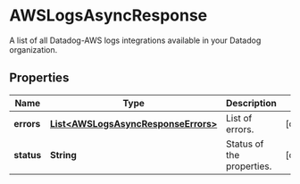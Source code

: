 

# AWSLogsAsyncResponse

A list of all Datadog-AWS logs integrations available in your Datadog organization.
## Properties

Name | Type | Description | Notes
------------ | ------------- | ------------- | -------------
**errors** | [**List&lt;AWSLogsAsyncResponseErrors&gt;**](AWSLogsAsyncResponseErrors.md) | List of errors. |  [optional]
**status** | **String** | Status of the properties. |  [optional]



